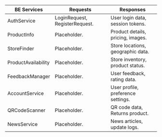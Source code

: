 | BE Services      | Requests                                              | Responses             |
|-----------------|------------------------------------------------------------------|-----------------------------------|
| AuthService     | LoginRequest, RegisterRequest.              | User login data, session tokens.  |
| ProductInfo     | Placeholder.                  | Product details, pricing, images. |
| StoreFinder     |Placeholder.    | Store locations, geographic data.  |
| ProductAvailability | Placeholder. | Store inventory, product status.   |
| FeedbackManager | Placeholder.                  | User feedback, rating data.       |
| AccountService   | Placeholder.       | User profile, preference settings.|
| QRCodeScanner   | Placeholder.     | QR code data, Returns product.|
| NewsService     | Placeholder.       | News articles, update logs.       |
